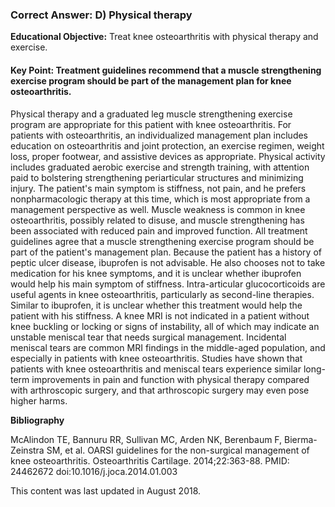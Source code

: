 
### Correct Answer: D) Physical therapy 

**Educational Objective:** Treat knee osteoarthritis with physical therapy and exercise.

#### **Key Point:** Treatment guidelines recommend that a muscle strengthening exercise program should be part of the management plan for knee osteoarthritis.

Physical therapy and a graduated leg muscle strengthening exercise program are appropriate for this patient with knee osteoarthritis. For patients with osteoarthritis, an individualized management plan includes education on osteoarthritis and joint protection, an exercise regimen, weight loss, proper footwear, and assistive devices as appropriate. Physical activity includes graduated aerobic exercise and strength training, with attention paid to bolstering strengthening periarticular structures and minimizing injury. The patient's main symptom is stiffness, not pain, and he prefers nonpharmacologic therapy at this time, which is most appropriate from a management perspective as well. Muscle weakness is common in knee osteoarthritis, possibly related to disuse, and muscle strengthening has been associated with reduced pain and improved function. All treatment guidelines agree that a muscle strengthening exercise program should be part of the patient's management plan.
Because the patient has a history of peptic ulcer disease, ibuprofen is not advisable. He also chooses not to take medication for his knee symptoms, and it is unclear whether ibuprofen would help his main symptom of stiffness.
Intra-articular glucocorticoids are useful agents in knee osteoarthritis, particularly as second-line therapies. Similar to ibuprofen, it is unclear whether this treatment would help the patient with his stiffness.
A knee MRI is not indicated in a patient without knee buckling or locking or signs of instability, all of which may indicate an unstable meniscal tear that needs surgical management. Incidental meniscal tears are common MRI findings in the middle-aged population, and especially in patients with knee osteoarthritis. Studies have shown that patients with knee osteoarthritis and meniscal tears experience similar long-term improvements in pain and function with physical therapy compared with arthroscopic surgery, and that arthroscopic surgery may even pose higher harms.

**Bibliography**

McAlindon TE, Bannuru RR, Sullivan MC, Arden NK, Berenbaum F, Bierma-Zeinstra SM, et al. OARSI guidelines for the non-surgical management of knee osteoarthritis. Osteoarthritis Cartilage. 2014;22:363-88. PMID: 24462672 doi:10.1016/j.joca.2014.01.003

This content was last updated in August 2018.